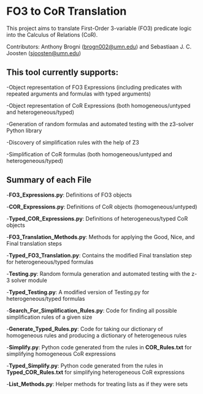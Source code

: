 # FO3 to CoR Translation
This project aims to translate First-Order 3-variable (FO3) predicate logic into the Calculus of Relations (CoR).

Contributors: Anthony Brogni (brogn002@umn.edu) and Sebastiaan J. C. Joosten (sjoosten@umn.edu)

## This tool currently supports:

-Object representation of FO3 Expressions (including predicates with repeated arguments and formulas with typed arguments)

-Object representation of CoR Expressions (both homogeneous/untyped and heterogeneous/typed)

-Generation of random formulas and automated testing with the z3-solver Python library

-Discovery of simplification rules with the help of Z3

-Simplification of CoR formulas (both homogeneous/untyped and heterogeneous/typed)

 ## Summary of each File
 
 -**FO3_Expressions.py**: Definitions of FO3 objects
 
 -**COR_Expressions.py**: Definitions of CoR objects (homogeneous/untyped)
 
 -**Typed_COR_Expressions.py**: Definitions of heterogeneous/typed CoR objects
 
 -**FO3_Translation_Methods.py**: Methods for applying the Good, Nice, and Final translation steps
 
 -**Typed_FO3_Translation.py**: Contains the modified Final translation step for heterogeneous/typed formulas
 
 -**Testing.py**: Random formula generation and automated testing with the z-3 solver module
 
 -**Typed_Testing.py**: A modified version of Testing.py for heterogeneous/typed formulas
 
 -**Search_For_Simplification_Rules.py**: Code for finding all possible simplification rules of a given size
 
 -**Generate_Typed_Rules.py**: Code for taking our dictionary of homogeneous rules and producing a dictionary of heterogeneous rules
 
 -**Simplify.py**: Python code generated from the rules in **COR_Rules.txt** for simplifying homogeneous CoR expressions
 
 -**Typed_Simplify.py**: Python code generated from the rules in **Typed_COR_Rules.txt** for simplifying heterogeneous CoR expressions
 
 -**List_Methods.py**: Helper methods for treating lists as if they were sets
 
